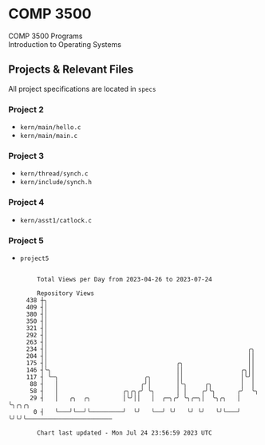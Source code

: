 # COMP 3500
COMP 3500 Programs  
Introduction to Operating Systems  
## Projects & Relevant Files
All project specifications are located in `specs`
### Project 2
- `kern/main/hello.c`
- `kern/main/main.c`
### Project 3
- `kern/thread/synch.c`
- `kern/include/synch.h`
### Project 4
- `kern/asst1/catlock.c`
### Project 5
- `project5`

```

        Total Views per Day from 2023-04-26 to 2023-07-24

        Repository Views
     438 ┼╮
     409 ┤│
     380 ┤│
     350 ┤│
     321 ┤│
     292 ┤│
     263 ┤│
     234 ┤│                                                        ╭╮
     204 ┤│                                                        ││
     175 ┤│                                    ╭╮                  ││
     146 ┤╰╮                                   ││                ╭╮││
     117 ┤ ╰─╮                        ╭╮       ││                │╰╯│
      88 ┤   │                       ╭╯│       │╰╮     ╭╮        │  │
      58 ┤   │                  ╭╮╭╮╭╯ ╰╮      │ │    ╭╯╰╮      ╭╯  ╰╮
      29 ┤   │   ╭╮  ╭╮         │╰╯││   │  ╭─╮╭╯ ╰╮╭─╮│  ╰╮╭╮   │    ╰╮╭╮╭╮
       0 ┤   ╰───╯╰──╯╰─────────╯  ╰╯   ╰──╯ ╰╯   ╰╯ ╰╯   ╰╯╰───╯     ╰╯╰╯╰────────────────────────

        Chart last updated - Mon Jul 24 23:56:59 2023 UTC
        
```
